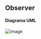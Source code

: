 ## Observer
#### Diagrama UML
![image](https://github.com/user-attachments/assets/a336c960-7054-47fc-8669-11b098a022ba)
